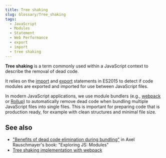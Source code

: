 ```yaml
---
title: Tree shaking
slug: Glossary/Tree_shaking
tags:
  - JavaScript
  - Modules
  - Statement
  - Web Performance
  - export
  - import
  - tree shaking
---
```

<p><strong>Tree shaking</strong> is a term commonly used within a JavaScript context to describe the removal of dead code.</p>

<p>It relies on the <a href="/en-US/docs/Web/JavaScript/Reference/Statements/import">import</a> and <a href="/en-US/docs/Web/JavaScript/Reference/Statements/export">export</a> statements in ES2015 to detect if code modules are exported and imported for use between JavaScript files. </p>

<p>In modern JavaScript applications, we use module bundlers (e.g., <a href="https://webpack.js.org/">webpack</a> or <a href="https://github.com/rollup/rollup">Rollup</a>) to automatically remove dead code when bundling multiple JavaScript files into single files. This is important for preparing code that is production ready, for example with clean structures and minimal file size. </p>

<h2 id="see_also">See also</h2>

<ul>
 <li><a href="https://exploringjs.com/es6/ch_modules.html#_benefit-dead-code-elimination-during-bundling">"Benefits of dead code elimination during bundling"</a> in Axel Rauschmayer's book: "Exploring JS: Modules"</li>
 <li><a href="https://webpack.js.org/guides/tree-shaking/">Tree shaking implementation with webpack</a></li>
</ul>
